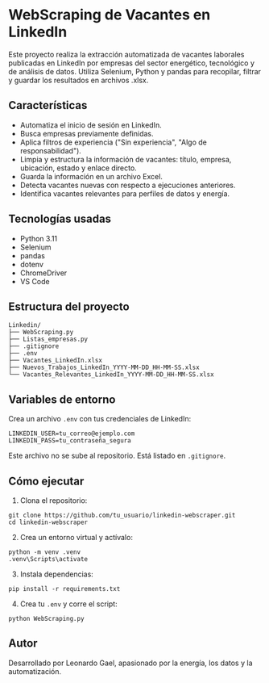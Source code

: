 # WebScraping de Vacantes en LinkedIn

Este proyecto realiza la extracción automatizada de vacantes laborales publicadas en LinkedIn por empresas del sector energético, tecnológico y de análisis de datos. Utiliza Selenium, Python y pandas para recopilar, filtrar y guardar los resultados en archivos .xlsx.

## Características

- Automatiza el inicio de sesión en LinkedIn.
- Busca empresas previamente definidas.
- Aplica filtros de experiencia ("Sin experiencia", "Algo de responsabilidad").
- Limpia y estructura la información de vacantes: título, empresa, ubicación, estado y enlace directo.
- Guarda la información en un archivo Excel.
- Detecta vacantes nuevas con respecto a ejecuciones anteriores.
- Identifica vacantes relevantes para perfiles de datos y energía.

## Tecnologías usadas

- Python 3.11
- Selenium
- pandas
- dotenv
- ChromeDriver
- VS Code

## Estructura del proyecto

```
Linkedin/
├── WebScraping.py
├── Listas_empresas.py
├── .gitignore
├── .env
├── Vacantes_LinkedIn.xlsx
├── Nuevos_Trabajos_LinkedIn_YYYY-MM-DD_HH-MM-SS.xlsx
└── Vacantes_Relevantes_LinkedIn_YYYY-MM-DD_HH-MM-SS.xlsx
```

## Variables de entorno

Crea un archivo `.env` con tus credenciales de LinkedIn:

```
LINKEDIN_USER=tu_correo@ejemplo.com
LINKEDIN_PASS=tu_contraseña_segura
```

Este archivo no se sube al repositorio. Está listado en `.gitignore`.

## Cómo ejecutar

1. Clona el repositorio:

```
git clone https://github.com/tu_usuario/linkedin-webscraper.git
cd linkedin-webscraper
```

2. Crea un entorno virtual y actívalo:

```
python -m venv .venv
.venv\Scripts\activate
```

3. Instala dependencias:

```
pip install -r requirements.txt
```

4. Crea tu `.env` y corre el script:

```
python WebScraping.py
```

## Autor

Desarrollado por Leonardo Gael, apasionado por la energía, los datos y la automatización.
